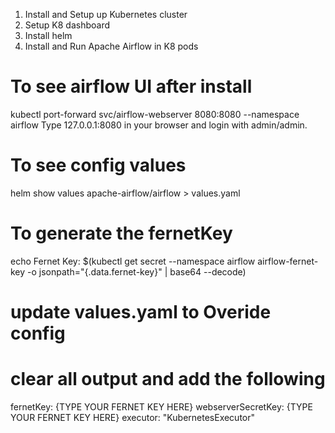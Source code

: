 1. Install and Setup up Kubernetes cluster
2. Setup K8 dashboard
3. Install helm
4. Install and Run Apache Airflow in K8 pods

# To see airflow UI after install
kubectl port-forward svc/airflow-webserver 8080:8080 --namespace airflow
Type 127.0.0.1:8080 in your browser and login with admin/admin.

# To see config values
helm show values apache-airflow/airflow > values.yaml

# To generate the fernetKey
echo Fernet Key: $(kubectl get secret --namespace airflow airflow-fernet-key -o jsonpath="{.data.fernet-key}" | base64 --decode)

# update values.yaml to Overide config
# clear all output and add the following
fernetKey: {TYPE YOUR FERNET KEY HERE}
webserverSecretKey: {TYPE YOUR FERNET KEY HERE}
executor: "KubernetesExecutor"

